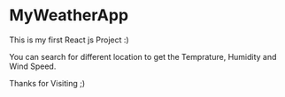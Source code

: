 # MyWeatherApp

This is my first React js Project :)

You can search for different location to get the Temprature, Humidity and Wind Speed.

Thanks for Visiting ;)
